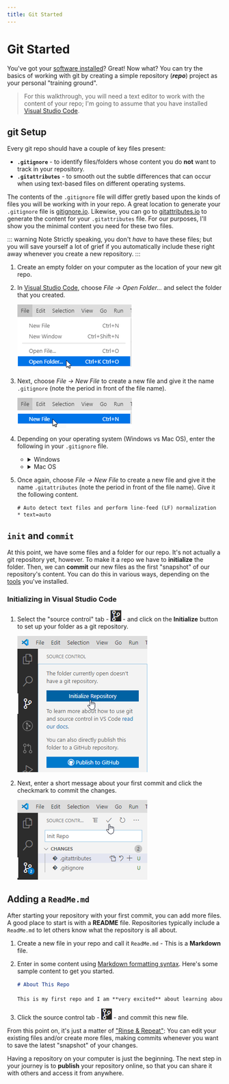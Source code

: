 ```yaml
---
title: Git Started
---
```

# Git Started

You've got your [software installed](../GitReady/ReadMe.md)? Great! Now what? You can try the basics of working with git by creating a simple repository (***repo***) project as your personal "training ground".

> For this walkthrough, you will need a text editor to work with the content of your repo; I'm going to assume that you have installed [Visual Studio Code](https://code.visualstudio.com).

## git Setup

Every git repo should have a couple of key files present:

- **`.gitignore`** - to identify files/folders whose content you do **not** want to track in your repository.
- **`.gitattributes`** - to smooth out the subtle differences that can occur when using text-based files on different operating systems.

The contents of the `.gitignore` file will differ gretly based upon the kinds of files you will be working with in your repo. A great location to generate your `.gitignore` file is [gitignore.io](https://gitignore.io). Likewise, you can go to [gitattributes.io](https://gitattributes.io) to generate the content for your `.gitattributes` file. For our purposes, I'll show you the minimal content you need for these two files. 

::: warning Note
Strictly speaking, you don't *have* to have these files; but you will save yourself a lot of grief if you automatically include these right away whenever you create a new repository.
:::

1. Create an empty folder on your computer as the location of your new git repo.
1. In [Visual Studio Code](https://code.visualstudio.com), choose *File &rarr; Open Folder&#8230;* and select the folder that you created.
 
    ![Open Folder](./vs-open-folder.png)

1. Next, choose *File &rarr; New File* to create a new file and give it the name `.gitignore` (note the period in front of the file name).

    ![New File](./vs-new-file.png)

1. Depending on your operating system (Windows vs Mac OS), enter the following in your `.gitignore` file.
    - <details><summary>Windows</summary>

        ```shell
        ### Windows ###
        # Windows thumbnail cache files
        Thumbs.db

        # Folder config file
        [Dd]esktop.ini

        # Recycle Bin used on file shares
        $RECYCLE.BIN/

        # Windows shortcuts
        *.lnk
        ```

        </details>

    - <details><summary>Mac OS</summary>

        ```shell
        ### macOS ###
        # General
        .DS_Store
        .AppleDouble
        .LSOverride

        # Icon must end with two \r
        Icon

        # Thumbnails
        ._*
        ```

        </details>

1. Once again, choose *File &rarr; New File* to create a new file and give it the name `.gitattributes` (note the period in front of the file name). Give it the following content.

    ```shell
    # Auto detect text files and perform line-feed (LF) normalization
    * text=auto
    ```

## `init` and `commit`

At this point, we have some files and a folder for our repo. It's not actually a git repository yet, however. To make it a repo we have to **initialize** the folder. Then, we can **commit** our new files as the first "snapshot" of our repository's content. You can do this in various ways, depending on the [tools](../GitReady/install.md) you've installed.

### Initializing in Visual Studio Code

1. Select the "source control" tab - ![git tag](./vs-git.png) - and click on the **Initialize** button to set up your folder as a git repository.

    ![Initialize](./vs-initialize-rep.png)

1. Next, enter a short message about your first commit and click the checkmark to commit the changes.

    ![Commit](./vs-commit.png)

## Adding a `ReadMe.md`

After starting your repository with your first commit, you can add more files. A good place to start is with a **README** file. Repositories typically include a `ReadMe.md` to let others know what the repository is all about.

1. Create a new file in your repo and call it `ReadMe.md` - This is a **Markdown** file.
1. Enter in some content using [Markdown formatting syntax](https://help.github.com/en/github/writing-on-github/basic-writing-and-formatting-syntax). Here's some sample content to get you started.

    ```markdown
    # About This Repo

    This is my first repo and I am **very excited** about learning about git repositories! I created this through the tutorial at [LearnDVCS](https://learndvcs.github.io/GitStarted/).
    ```

1. Click the source control tab - ![source-control](./vs-git.png) - and commit this new file.

From this point on, it's just a matter of ["Rinse & Repeat"](https://en.wikipedia.org/wiki/Lather,_rinse,_repeat): You can edit your existing files and/or create more files, making commits whenever you want to save the latest "snapshot" of your changes.

Having a repository on your computer is just the beginning. The next step in your journey is to **publish** your repository online, so that you can share it with others and access it from anywhere.

